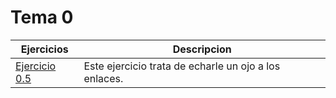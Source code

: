 # Tema 0
|Ejercicios|Descripcion|
-----------|------------
[Ejercicio 0.5](Ejercicio_0_5.md)| Este ejercicio trata de echarle un ojo a los enlaces.
